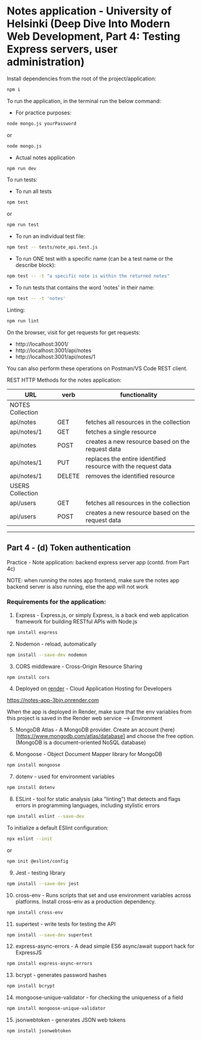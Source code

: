 # Notes application - University of Helsinki (Deep Dive Into Modern Web Development, Part 4: Testing Express servers, user administration)

Install dependencies from the root of the project/application:

```bash
npm i
```

To run the application, in the terminal run the below command:

- For practice purposes:

```bash
node mongo.js yourPassword
```

or

```bash
node mongo.js
```

- Actual notes application

```bash
npm run dev
```

To run tests:

- To run all tests

```bash
npm test
```

or

```bash
npm run test
```

- To run an individual test file:

```bash
npm test -- tests/note_api.test.js
```

- To run ONE test with a specific name (can be a test name or the describe block):

```bash
npm test -- -t "a specific note is within the returned notes"
```

- To run tests that contains the word 'notes' in their name:

```bash
npm test -- -t 'notes'
```

Linting:

```bash
npm run lint
```

On the browser, visit for get requests for get requests:

- http://localhost:3001/
- http://localhost:3001/api/notes
- http://localhost:3001/api/notes/1

You can also perform these operations on Postman/VS Code REST client.

REST HTTP Methods for the notes application:

| URL              | verb   | functionality                                                 |
| ---------------- | ------ | ------------------------------------------------------------- |
| NOTES Collection |
| api/notes        | GET    | fetches all resources in the collection                       |
| api/notes/1      | GET    | fetches a single resource                                     |
| api/notes        | POST   | creates a new resource based on the request data              |
| api/notes/1      | PUT    | replaces the entire identified resource with the request data |
| api/notes/1      | DELETE | removes the identified resource                               |
| USERS Collection |
| api/users        | GET    | fetches all resources in the collection                       |
| api/users        | POST   | creates a new resource based on the request data              |

---

## Part 4 - (d) Token authentication

Practice - Note application: backend express server app (contd. from Part 4c)

NOTE: when running the notes app frontend, make sure the notes app backend server is also running, else the app will not work

### Requirements for the application:

1. Express - Express.js, or simply Express, is a back end web application framework for building RESTful APIs with Node.js

```bash
npm install express
```

2. Nodemon - reload, automatically

```bash
npm install --save-dev nodemon
```

3. CORS middleware - Cross-Origin Resource Sharing

```bash
npm install cors
```

4. Deployed on [render](https://render.com/) - Cloud Application Hosting for Developers

https://notes-app-3bjn.onrender.com

When the app is deployed in Render, make sure that the env variables from this project is saved in the Render web service --> Environment

5. MongoDB Atlas - A MongoDB provider. Create an account (here)[https://www.mongodb.com/atlas/database] and choose the free option. (MongoDB is a document-oriented NoSQL database)

6. Mongoose - Object Document Mapper library for MongoDB

```bash
npm install mongoose
```

7. dotenv - used for environment variables

```bash
npm install dotenv
```

8. ESLint - tool for static analysis (aka "linting") that detects and flags errors in programming languages, including stylistic errors

```bash
npm install eslint --save-dev
```

To initialize a default ESlint configuration:

```bash
npx eslint --init
```

or

```bash
npm init @eslint/config
```

9. Jest - testing library

```bash
npm install --save-dev jest
```

10. cross-env - Runs scripts that set and use environment variables across platforms. Install cross-env as a production dependency.

```bash
npm install cross-env
```

11. supertest - write tests for testing the API

```bash
npm install --save-dev supertest
```

12. express-async-errors - A dead simple ES6 async/await support hack for ExpressJS

```bash
npm install express-async-errors
```

13. bcrypt - generates password hashes

```bash
npm install bcrypt
```

14. mongoose-unique-validator - for checking the uniqueness of a field

```bash
npm install mongoose-unique-validator
```

15. jsonwebtoken - generates JSON web tokens

```bash
npm install jsonwebtoken
```

